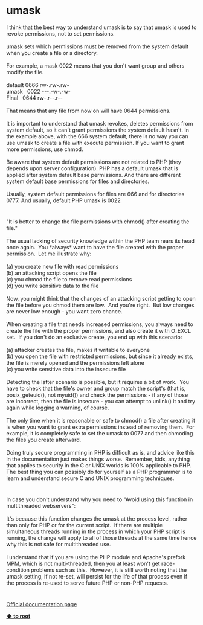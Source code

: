 # umask




<div class="phpcode"><span class="html">
I think that the best way to understand umask is to say that umask is used to revoke permissions, not to set permissions.<br><br>umask sets which permissions must be removed from the system default when you create a file or a directory.<br><br>For example, a mask 0022 means that you don&apos;t want group and others modify the file. <br><br>default 0666 rw-.rw-.rw- <br>umask&#xA0;&#xA0; 0022 ---.-w-.-w-<br>Final&#xA0;&#xA0; 0644 rw-.r--.r--<br><br>That means that any file from now on will have 0644 permissions.<br><br>It is important to understand that umask revokes, deletes permissions from system default, so it can&#xB4;t grant permissions the system default hasn&apos;t. In the example above, with the 666 system default, there is no way you can use umask to create a file with execute permission. If you want to grant more permissions, use chmod.<br><br>Be aware that system default permissions are not related to PHP (they depends upon server configuration). PHP has a default umask that is applied after system default base permissions. And there are different system default base permissions for files and directories.<br><br>Usually, system default permissions for files are 666 and for directories 0777. And usually, default PHP umask is 0022</span>
</div>
  

#


<div class="phpcode"><span class="html">
&quot;It is better to change the file permissions with chmod() after creating the file.&quot;<br><br>The usual lacking of security knowledge within the PHP team rears its head once again.&#xA0; You *always* want to have the file created with the proper permission.&#xA0; Let me illustrate why:<br><br>(a) you create new file with read permissions<br>(b) an attacking script opens the file<br>(c) you chmod the file to remove read permissions<br>(d) you write sensitive data to the file<br><br>Now, you might think that the changes of an attacking script getting to open the file before you chmod them are low.&#xA0; And you&apos;re right.&#xA0; But low changes are never low enough - you want zero chance.<br><br>When creating a file that needs increased permissions, you always need to create the file with the proper permissions, and also create it with O_EXCL set.&#xA0; If you don&apos;t do an exclusive create, you end up with this scenario:<br><br>(a) attacker creates the file, makes it writable to everyone<br>(b) you open the file with restricted permissions, but since it already exists, the file is merely opened and the permissions left alone<br>(c) you write sensitive data into the insecure file<br><br>Detecting the latter scenario is possible, but it requires a bit of work.&#xA0; You have to check that the file&apos;s owner and group match the script&apos;s (that is, posix_geteuid(), not myuid()) and check the permissions - if any of those are incorrect, then the file is insecure - you can attempt to unlink() it and try again while logging a warning, of course.<br><br>The only time when it is reasonable or safe to chmod() a file after creating it is when you want to grant extra permissions instead of removing them.&#xA0; For example, it is completely safe to set the umask to 0077 and then chmoding the files you create afterward.<br><br>Doing truly secure programming in PHP is difficult as is, and advice like this in the documentation just makes things worse.&#xA0; Remember, kids, anything that applies to security in the C or UNIX worlds is 100% applicable to PHP.&#xA0; The best thing you can possibly do for yourself as a PHP programmer is to learn and understand secure C and UNIX programming techniques.</span>
</div>
  

#


<div class="phpcode"><span class="html">
In case you don&apos;t understand why you need to &quot;Avoid using this function in multithreaded webservers&quot;:<br><br>It&apos;s because this function changes the umask at the process level, rather than only for PHP or for the current script.&#xA0; If there are multiple simultaneous threads running in the process in which your PHP script is running, the change will apply to all of those threads at the same time hence why this is not safe for multithreaded use.<br><br>I understand that if you are using the PHP module and Apache&apos;s prefork MPM, which is not multi-threaded, then you at least won&apos;t get race-condition problems such as this.&#xA0; However, it is still worth noting that the umask setting, if not re-set, will persist for the life of that process even if the process is re-used to serve future PHP or non-PHP requests.</span>
</div>
  

#

[Official documentation page](https://www.php.net/manual/en/function.umask.php)

**[⬆ to root](/)**